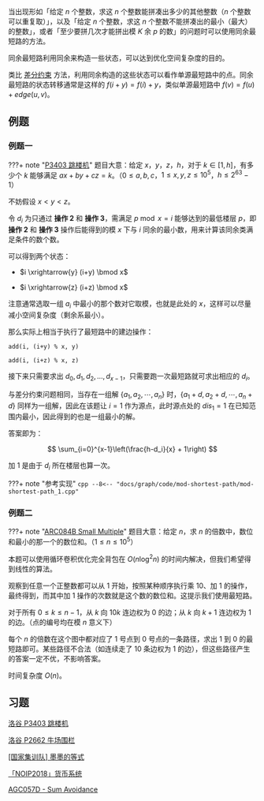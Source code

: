 当出现形如「给定 $n$ 个整数，求这 $n$ 个整数能拼凑出多少的其他整数（$n$ 个整数可以重复取）」，以及「给定 $n$ 个整数，求这 $n$ 个整数不能拼凑出的最小（最大）的整数」，或者「至少要拼几次才能拼出模 $K$ 余 $p$ 的数」的问题时可以使用同余最短路的方法。

同余最短路利用同余来构造一些状态，可以达到优化空间复杂度的目的。

类比 [差分约束](./diff-constraints.md) 方法，利用同余构造的这些状态可以看作单源最短路中的点。同余最短路的状态转移通常是这样的 $f(i+y) = f(i) + y$，类似单源最短路中 $f(v) = f(u) +edge(u,v)$。

## 例题

### 例题一

???+ note "[P3403 跳楼机](https://www.luogu.com.cn/problem/P3403)"
    题目大意：给定 $x，y，z，h$，对于 $k \in [1,h]$，有多少个 $k$ 能够满足 $ax+by+cz=k$。（$0\leq a,b,c$，$1\le x,y,z\le 10^5$，$h\le 2^{63}-1$）

不妨假设 $x < y < z$。

令 $d_i$ 为只通过 **操作 2** 和 **操作 3**，需满足 $p\bmod x = i$ 能够达到的最低楼层 $p$，即 **操作 2** 和 **操作 3** 操作后能得到的模 $x$ 下与 $i$ 同余的最小数，用来计算该同余类满足条件的数个数。

可以得到两个状态：

-   $i \xrightarrow{y} (i+y) \bmod x$

-   $i \xrightarrow{z} (i+z) \bmod x$

注意通常选取一组 $a_i$ 中最小的那个数对它取模，也就是此处的 $x$，这样可以尽量减小空间复杂度（剩余系最小）。

那么实际上相当于执行了最短路中的建边操作：

`add(i, (i+y) % x, y)`

`add(i, (i+z) % x, z)`

接下来只需要求出 $d_0, d_1, d_2, \dots, d_{x-1}$，只需要跑一次最短路就可求出相应的 $d_i$。

与差分约束问题相同，当存在一组解 $\{a_1,a_2,\cdots,a_n\}$ 时，$\{a_1+d,a_2+d,\cdots,a_n+d\}$ 同样为一组解，因此在该题让 $i=1$ 作为源点，此时源点处的 $dis_{1}=1$ 在已知范围内最小，因此得到的也是一组最小的解。

答案即为：

$$
\sum_{i=0}^{x-1}\left(\frac{h-d_i}{x} + 1\right)
$$

加 1 是由于 $d_i$ 所在楼层也算一次。

???+ note "参考实现"
    ```cpp
    --8<-- "docs/graph/code/mod-shortest-path/mod-shortest-path_1.cpp"
    ```

### 例题二

???+ note "[ARC084B Small Multiple](https://atcoder.jp/contests/arc084/tasks/arc084_b)"
    题目大意：给定 $n$，求 $n$ 的倍数中，数位和最小的那一个的数位和。（$1\le n\le 10^5$）

本题可以使用循环卷积优化完全背包在 $O(n\log^2 n)$ 的时间内解决，但我们希望得到线性的算法。

观察到任意一个正整数都可以从 $1$ 开始，按照某种顺序执行乘 $10$、加 $1$ 的操作，最终得到，而其中加 $1$ 操作的次数就是这个数的数位和。这提示我们使用最短路。

对于所有 $0\le k\le n-1$，从 $k$ 向 $10k$ 连边权为 $0$ 的边；从 $k$ 向 $k+1$ 连边权为 $1$ 的边。（点的编号均在模 $n$ 意义下）

每个 $n$ 的倍数在这个图中都对应了 $1$ 号点到 $0$ 号点的一条路径，求出 $1$ 到 $0$ 的最短路即可。某些路径不合法（如连续走了 $10$ 条边权为 $1$ 的边），但这些路径产生的答案一定不优，不影响答案。

时间复杂度 $O(n)$。

## 习题

[洛谷 P3403 跳楼机](https://www.luogu.com.cn/problem/P3403)

[洛谷 P2662 牛场围栏](https://www.luogu.com.cn/problem/P2662)

[\[国家集训队\] 墨墨的等式](https://www.luogu.com.cn/problem/P2371)

[「NOIP2018」货币系统](https://loj.ac/problem/2951)

[AGC057D - Sum Avoidance](https://atcoder.jp/contests/agc057/tasks/agc057_d)
